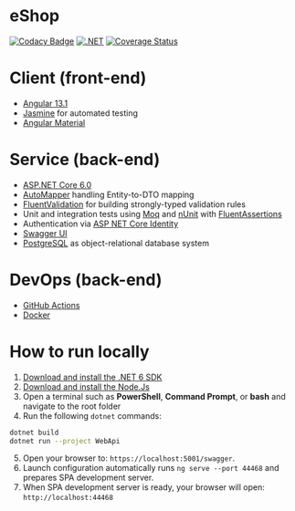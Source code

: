 # eShop

[![Codacy Badge](https://api.codacy.com/project/badge/Grade/ad4c49edac7443e1b6308e68dda53445)](https://app.codacy.com/gh/evilsquirr3l/eShop?utm_source=github.com&utm_medium=referral&utm_content=evilsquirr3l/eShop&utm_campaign=Badge_Grade_Settings)
[![.NET](https://github.com/evilsquirr3l/eShop/actions/workflows/dotnet.yml/badge.svg)](https://github.com/evilsquirr3l/eShop/actions/workflows/dotnet.yml) [![Coverage Status](https://coveralls.io/repos/github/evilsquirr3l/eShop/badge.svg)](https://coveralls.io/github/evilsquirr3l/eShop)

# Client (front-end)

- [Angular 13.1](https://angular.io/) 
- [Jasmine](https://jasmine.github.io/) for automated testing
- [Angular Material](https://material.angular.io/)

# Service (back-end)

- [ASP.NET Core 6.0](https://docs.microsoft.com/en-us/aspnet/core/introduction-to-aspnet-core?view=aspnetcore-6.0)
- [AutoMapper](https://github.com/AutoMapper/AutoMapper) handling Entity-to-DTO mapping
- [FluentValidation](https://fluentvalidation.net/) for building strongly-typed validation rules
- Unit and integration tests using [Moq](https://github.com/moq/moq4) and [nUnit](https://nunit.org/) with [FluentAssertions](https://fluentassertions.com/)
- Authentication via [ASP NET Core Identity](https://docs.microsoft.com/en-us/aspnet/core/security/authentication/identity?view=aspnetcore-6.0)
- [Swagger UI](https://github.com/swagger-api/swagger-ui)
- [PostgreSQL](https://www.postgresql.org/) as object-relational database system

# DevOps (back-end)

- [GitHub Actions](https://docs.github.com/en/actions/learn-github-actions)
- [Docker](https://www.docker.com/)

# How to run locally

1. [Download and install the .NET 6 SDK](https://dotnet.microsoft.com/download)
2. [Download and install the Node.Js](https://nodejs.org/en/)
3. Open a terminal such as **PowerShell**, **Command Prompt**, or **bash** and navigate to the root folder
4. Run the following `dotnet` commands:
```sh
dotnet build
dotnet run --project WebApi
```
5. Open your browser to: `https://localhost:5001/swagger`.
6. Launch configuration automatically runs `ng serve --port 44468` and prepares SPA development server.
7. When SPA development server is ready, your browser will open: `http://localhost:44468`
